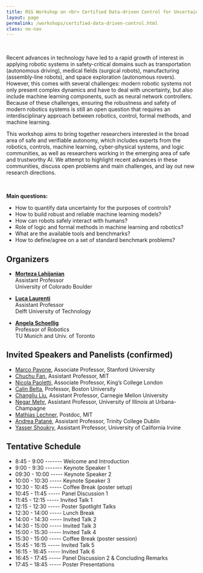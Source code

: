 ```yaml
---
title: RSS Workshop on <br> Certified Data-driven Control for Uncertain Robotic Systems
layout: page 
permalink: /workshops/certified-data-driven-control.html
class: no-nav
---
```


<br>
<!-- **Title:**  -->

<!-- **<span style="color:blue">Description</style>** -->

<!-- <span style="color:black"> -->
Recent advances in technology have led to a rapid growth of interest in applying robotic systems in safety-critical domains such as transportation (autonomous driving), medical fields (surgical robots), manufacturing (assembly-line robots), and space exploration (autonomous rovers). However, this comes with several challenges: modern robotic systems not only present complex dynamics and have to deal with uncertainty, but also include machine learning components, such as neural network controllers. Because of these challenges, ensuring the robustness and safety of modern robotics systems is still an open question that requires an interdisciplinary approach between robotics, control, formal methods, and machine learning.
 
This workshop aims to bring together researchers interested in the broad area of safe and verifiable autonomy, which includes experts from the robotics, controls, machine learning, cyber-physical systems, and logic communities, as well as researchers working in the emerging area of safe and trustworthy AI. We attempt to highlight recent advances in these communities, discuss open problems and main challenges, and lay out new research directions.


<br>


**Main questions:**

- How to quantify data uncertainty for the purposes of controls?
- How to build robust and reliable machine learning models?
- How can robots safely interact with humans?
- Role of logic and formal methods in machine learning and robotics?
- What are the available tools and benchmarks?
- How to define/agree on a set of standard benchmark problems?
<!-- - There is a need for standard benchmarks -->



<!-- **Orgainizers** -->
## Organizers

- **[Morteza Lahijanian](https://www.colorado.edu/aerospace/morteza-lahijanian)**<br>
Assistant Professor  <br>
University of Colorado Boulder  <br>
<!-- [morteza.lahijanian@colorado.edu](mailto:morteza.lahijanian@colorado.edu)<br> -->

- **[Luca Laurenti](https://www.tudelft.nl/en/staff/l.laurenti/)** <br>
Assistant Professor  <br>
Delft University of Technology  <br>
<!-- [l.laurenti@tudelft.nl](mailto:l.laurenti@tudelft.nl)  <br> -->

- **[Angela Schoellig](https://www.dynsyslab.org/prof-angela-schoellig/)** <br>
Professor of Robotics  <br>
TU Munich and Univ. of Toronto  <br>
<!-- [angela.schoellig@utoronto.ca](mailto:angela.schoellig@utoronto.ca) -->




<!-- **Invited Speakers and Panelists** -->
## Invited Speakers and Panelists (confirmed)

<!--  We have invited a number of experts on the topics of the workshop with various backgrounds.  In selecting the speakers, we focused on striking a good balance between the diversity in the areas of expertise, seniority, and gender.  ??? invitees have confirmed their attendance, ??? speakers have tentatively accepted the invitation, and we are yet to hear from a few others.  The list of the invited speakers is shown below.  Lastly, to ensure that the speakers focus on the topic, we plan to ask them to provide the title and abstract of their talks a few weeks in advance. -->


<!-- | Speaker** | **E-mail** | **Potential Topic** | -->
<!-- | -- | ------ -->
<!-- |Marco Pavone, Stanford University | pavone@stanford.edu | |
|Nicola Paoletti, King’s College London | nicola.paoletti@kcl.ac.uk | |
|Andrea Patanè, Trinity College Dublin | apatane@tcd.ie | |
| Calin Belta, Boston University | | |
| Mathias Lechner, MIT | mlechner@mit.edu | |
| Negar Mehr, University of Illinois at Urbana-Champagne | negar@illinois.edu || -->


<!-- <br>

| **Confirmed Speakers (need to confirm if online or in-person)** | **Potential Topic** |
| -- | ------ | 
|Chuch Fan, MIT  | | 
|Changliu Liu, CMU | |  -->


- [Marco Pavone](https://profiles.stanford.edu/marco-pavone), Associate Professor, Stanford University 
- [Chuchu Fan](https://chuchu.mit.edu/), Assistant Professor, MIT
- [Nicola Paoletti](https://nicolapaoletti.com/), Associate Professor, King’s College London 
- [Calin Belta](https://sites.bu.edu/hyness/calin/), Professor, Boston University 
- [Changliu Liu](https://www.ri.cmu.edu/ri-faculty/changliu-liu/), Assistant Professor, Carnegie Mellon University
- [Negar Mehr](http://negar.web.illinois.edu/), Assistant Professor, University of Illinois at Urbana-Champagne
- [Mathias Lechner](https://mlech26l.github.io/pages/about/), Postdoc, MIT
- [Andrea Patanè](https://www.scss.tcd.ie/personnel/apatane), Assistant Professor, Trinity College Dublin 
- [Yasser Shoukry](https://rcpsl.eng.uci.edu/yshoukry/), Assistant Professor, University of California Irvine


## Tentative Schedule
<!-- **Tentative Schedule** -->
- 8:45 - 9:00 ------- Welcome and Introduction
- 9:00 - 9:30 ------- Keynote Speaker 1 
- 09:30 - 10:00 ----- Keynote Speaker 2 
- 10:00 - 10:30	----- Keynote Speaker 3
- 10:30 - 10:45	----- Coffee Break (poster setup)
- 10:45 - 11:45	----- Panel Discussion 1
- 11:45 - 12:15	----- Invited Talk 1
- 12:15 - 12:30	----- Poster Spotlight Talks
- 12:30 - 14:00	----- Lunch Break 
- 14:00 - 14:30	----- Invited Talk 2 
- 14:30 - 15:00	----- Invited Talk 3
- 15:00 - 15:30	----- Invited Talk 4
- 15:30 - 15:00	----- Coffee Break (poster session)
- 15:45 - 16:15	----- Invited Talk 5
- 16:15 - 16:45	----- Invited Talk 6
- 16:45 - 17:45	----- Panel Discussion 2 & Concluding Remarks
- 17:45 – 18:45	----- Poster Presentations
